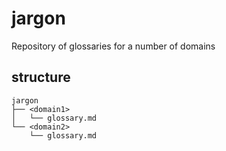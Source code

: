# jargon

Repository of glossaries for a number of domains

## structure

```
jargon
├── <domain1>
│   └── glossary.md
└── <domain2>
    └── glossary.md
```
